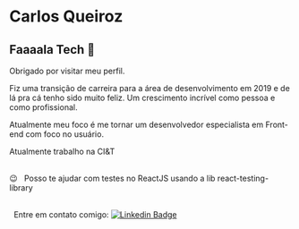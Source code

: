 # Carlos Queiroz

## Faaaala Tech 📱

Obrigado por visitar meu perfil.

Fiz uma transição de carreira para a área de desenvolvimento em 2019 e de lá pra cá tenho sido muito feliz. Um crescimento incrível como pessoa e como profissional.

Atualmente meu foco é me tornar um desenvolvedor especialista em Front-end com foco no usuário.

Atualmente trabalho na CI&T

<br/> 😉 &nbsp; Posso te ajudar com testes no ReactJS usando a lib react-testing-library

<br/> &nbsp; Entre em contato comigo: [![Linkedin Badge](https://img.shields.io/badge/-CarlosQueiroz-blue?style=flat-square&logo=Linkedin&logoColor=white&link=https://www.linkedin.com/in/carlos-queiroz-dev/)](https://www.linkedin.com/in/carlos-queiroz-dev/)

<!--
**carlos-cne/carlos-cne** is a ✨ _special_ ✨ repository because its `README.md` (this file) appears on your GitHub profile.

Here are some ideas to get you started:

- 🔭 I’m currently working on ...
- 🌱 I’m currently learning ...
- 👯 I’m looking to collaborate on ...
- 🤔 I’m looking for help with ...
- 💬 Ask me about ...
- 📫 How to reach me: ...
- 😄 Pronouns: ...
- ⚡ Fun fact: ...
-->

